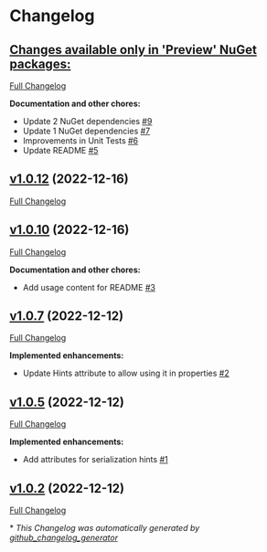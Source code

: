 # Changelog

## [**Changes available only in 'Preview' NuGet packages:**](https://github.com/nanoframework/System.Runtime.Serialization/tree/HEAD)

[Full Changelog](https://github.com/nanoframework/System.Runtime.Serialization/compare/v1.0.12...HEAD)

**Documentation and other chores:**

- Update 2 NuGet dependencies [\#9](https://github.com/nanoframework/System.Runtime.Serialization/pull/9)
- Update 1 NuGet dependencies [\#7](https://github.com/nanoframework/System.Runtime.Serialization/pull/7)
- Improvements in Unit Tests [\#6](https://github.com/nanoframework/System.Runtime.Serialization/pull/6)
- Update README [\#5](https://github.com/nanoframework/System.Runtime.Serialization/pull/5)

## [v1.0.12](https://github.com/nanoframework/System.Runtime.Serialization/tree/v1.0.12) (2022-12-16)

[Full Changelog](https://github.com/nanoframework/System.Runtime.Serialization/compare/v1.0.10...v1.0.12)

## [v1.0.10](https://github.com/nanoframework/System.Runtime.Serialization/tree/v1.0.10) (2022-12-16)

[Full Changelog](https://github.com/nanoframework/System.Runtime.Serialization/compare/v1.0.7...v1.0.10)

**Documentation and other chores:**

- Add usage content for README [\#3](https://github.com/nanoframework/System.Runtime.Serialization/pull/3)

## [v1.0.7](https://github.com/nanoframework/System.Runtime.Serialization/tree/v1.0.7) (2022-12-12)

[Full Changelog](https://github.com/nanoframework/System.Runtime.Serialization/compare/v1.0.5...v1.0.7)

**Implemented enhancements:**

- Update Hints attribute to allow using it in properties [\#2](https://github.com/nanoframework/System.Runtime.Serialization/pull/2)

## [v1.0.5](https://github.com/nanoframework/System.Runtime.Serialization/tree/v1.0.5) (2022-12-12)

[Full Changelog](https://github.com/nanoframework/System.Runtime.Serialization/compare/v1.0.2...v1.0.5)

**Implemented enhancements:**

- Add attributes for serialization hints [\#1](https://github.com/nanoframework/System.Runtime.Serialization/pull/1)

## [v1.0.2](https://github.com/nanoframework/System.Runtime.Serialization/tree/v1.0.2) (2022-12-12)

[Full Changelog](https://github.com/nanoframework/System.Runtime.Serialization/compare/7e370a9ddefce93fbeadc1892040746601256bfa...v1.0.2)



\* *This Changelog was automatically generated by [github_changelog_generator](https://github.com/github-changelog-generator/github-changelog-generator)*
